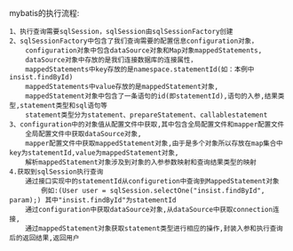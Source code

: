 mybatis的执行流程:

	1、执行查询需要sqlSession，sqlSession由sqlSessionFactory创建
	2、sqlSessionFactory中包含了我们查询需要的配置信息configuration对象，
		configuration对象中包含dataSource对象和Map对象mappedStatements,
		dataSource对象中存放的是我们连接数据库的连接属性，
		mappedStatements中key存放的是namespace.statementId(如：本例中insist.findById)
		mappedStatements中value存放的是mappedStatement对象,
		mappedStatement对象中包含了一条语句的id(即statementId),语句的入参,结果类型,statement类型和sql语句等
		statement类型分为statement、prepareStatement、callablestatement
	3、configuration中的对象值从配置文件中获取,其中包含全局配置文件和mapper配置文件
		全局配置文件中获取dataSource对象,
		mapper配置文件中获取mappedStatement对象,由于是多个对象所以存放在map集合中key为statementId,value为mappedStatement对象,
		解析mappedStatement对象涉及到对象的入参参数映射和查询结果类型的映射
	4.获取到sqlSession执行查询
		通过接口实现中的statementId从configuretion中查询到MappedStatement对象
			例如:(User user = sqlSession.selectOne("insist.findById", param);) 其中"insist.findById"为statementId
		通过configuration中获取dataSource对象,从dataSource中获取connection连接,
		通过mappedStatement对象获取statement类型进行相应的操作,封装入参和执行查询后的返回结果,返回用户
